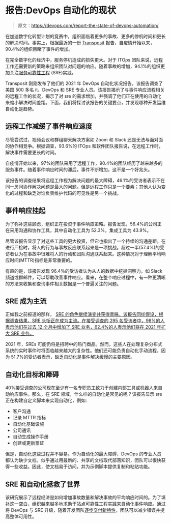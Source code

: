 # 报告:DevOps 自动化的现状

> 原文：<https://devops.com/report-the-state-of-devops-automation/>

在加速数字化转型计划的竞赛中，组织面临着更多的事故、更多的停机时间和更长的解决时间。事实上，根据最近的一份 [Transposit](https://www.transposit.com) 报告，自疫情开始以来，90.4%的组织目睹了事件的增加。

在完全数字化的经济中，服务停机造成的损失更大。对于 ITOps 团队来说，远程工作还需要新的策略来组织团队对问题的响应。随着事故的增加，94.1%的组织更加关注[服务可靠性工程](https://devops.com/devops-careers-report-examines-what-it-takes-sre/) (SRE)实践。

Transposit 刚刚发布了他们的 2021 年 DevOps 自动化状况报告，该报告调查了美国 500 多名 it、DevOps 和 SRE 专业人员。该报告揭示了与事件响应流程相关的远程工作的状况，揭示了对 sre 的需求增加，并强调了他们正在使用的自动化来缩小解决时间差距。下面，我们将探讨该报告的关键要点，并发现哪种开发运维自动化是趋势。

## 远程工作减缓了事件响应速度

尽管尝试过，视频会议和群组聊天解决方案如 Zoom 和 Slack 还是无法与面对面的协作相竞争。根据调查，93.6%的 ITOps 和软件团队报告说，在远程工作时，解决事件需要更长的时间。

自疫情开始以来，97%的团队采用了远程工作，90.4%的团队经历了越来越多的服务事件。随着事件响应时间的滞后，事件不断增加，这不是一个好兆头。

该报告的调查结果将远程工作视为解决问题的最大障碍，46.1%的受访者表示不在同一房间协作解决问题是最大的问题。但是远程工作只是一个要素；其他人认为变化的过程和缺乏对谁负责维护代码的可见性是另一个挑战。

## 事件响应挂起

为了弥补这些顾虑，组织正在投资于事件响应策略。报告发现，56.4%的公司正在采用沟通和协作工具，其中自动化工具为 52.3%，集成工具为 43.9%。

尽管该报告显示了对这些工具的更大投资，但它也指出了一个持续的沟通差距。在进行尸检时，将人的行为与事故反应联系起来是一项挑战。超过一半(57.4%)的受访者认为在事故中很难将人的行动和团队沟通联系起来。这种情况对于理解平均响应时间(MTTR)指标是非常重要的。

有趣的是，该报告发现 96.4%的受访者认为从人的数据中挖掘洞察力，如 Slack 频道或群邮件，可以帮助改善事件响应。看来，在整个响应过程中，有一种更清晰的方法来收集和查询事件相关数据是一个普遍关注的问题。

## SRE 成为主流

正如我之前报道的那样， [SRE 的角色继续演变并获得青睐。该报告同样假设，根据调查结果，SRE 头衔正在成为主流。在接受调查的 295 名受访者中，98%的人表示他们在过去 12 个月中增加了 SRE 业务，62.4%的人表示他们将在 2021 年扩大 SRE 业务。](https://devops.com/how-the-sre-role-is-evolving/)

2021 年，SREs 可能仍将是招聘中的热门商品。然而，这些人在处理复杂分布式系统的实时事件时将面临越来越大的复杂性。他们还可能负责自动化手动流程，因为 51.7%的受访者表示，缺乏自动化是事件解决缓慢的主要原因。

## 自动化目标和障碍

40%接受调查的公司现在至少有一名专职员工致力于创建内部工具或机器人来自动响应事件。那么，在 SRE 领域，什么样的自动化是常见的呢？该报告显示 sre 正在构建自定义脚本来实现自动化，例如:

*   客户沟通
*   记录 MTTR 指标
*   自动化基础设施
*   公司通讯
*   自动生成操作手册
*   创建或更新票证

但是，自动化这些过程并不容易。作为自动化的最大障碍，DevOps 的专业人员都认为缺少文档。似乎通过用最新的、共享的文档取代部落知识，团队可以很快获得一些收益。因此，使文档易于访问，并为示例脚本提供复制和粘贴功能。

## SRE 和自动化拯救了世界

该研究展示了远程经济是如何增加事故数量和解决事故的平均响应时间的。为了填补这一空白，组织越来越多地求助于站点可靠性工程实践来自动化事件响应。通过将 DevOps 与 SRE 升级，随着开发团队[逐步交付新特性](https://devops.com/maintaining-progressive-delivery-quality-with-feature-flags/)，团队可以减少错误并提高整体可用性。